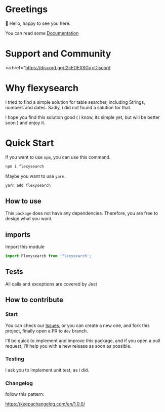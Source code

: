 # Greetings

:wave: Hello, happy to see you here.

You can read some <a href="https://alexcastrodev.github.io/flexysearch">Documentation</a>

# Support and Community

<a href="https://discord.gg/t2cEDEXSGq>Discord</a>

# Why flexysearch

I tried to find a simple solution for table searcher, including Strings, numbers and dates. Sadly, i did not found a solution for that.

I hope you find this solution good ( i know, its simple yet, but will be better soon ) and enjoy it.

# Quick Start

If you want to use `npm`, you can use this command.

```bash
npm i flexysearch
```

Maybe you want to use `yarn`.

```bash
yarn add flexysearch
```

## How to use

This `package` does not have any dependencies. Therefore, you are free to design what you want.

## imports

Import this module

```javascript
import Flexysearch from 'flexysearch';
```

## Tests

All calls and exceptions are covered by Jest

## How to contribute

### Start

You can check our <a href="https://github.com/AlexcastroDev/flexysearch/issues">Issues</a>, or you can create a new one, and fork this project, finally open a PR to `dev` branch.

I'll be quick to implement and improve this package, and if you open a pull request, i'll help you with a new release as soon as possible.

### Testing

I ask you to implement unit test, as i did.

### Changelog

follow this pattern:

https://keepachangelog.com/en/1.0.0/

